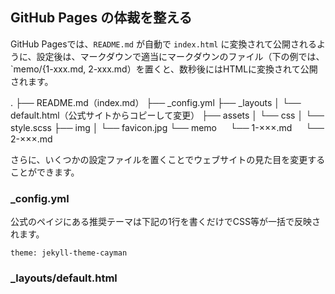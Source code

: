 ## GitHub Pages の体裁を整える

GitHub Pagesでは、`README.md` が自動で `index.html` に変換されて公開されるように、設定後は、マークダウンで適当にマークダウンのファイル（下の例では、`memo/{1-xxx.md, 2-xxx.md）を置くと、数秒後にはHTMLに変換されて公開されます。

.
├── README.md（index.md）
├── _config.yml
├── _layouts
│   └── default.html（公式サイトからコピーして変更）
├── assets
│   └── css
│       └── style.scss
├── img
│   └── favicon.jpg
└── memo
　   └── 1-×××.md
　   └── 2-×××.md

さらに、いくつかの設定ファイルを置くことでウェブサイトの見た目を変更することができます。


### _config.yml

公式のペイジにある推奨テーマは下記の1行を書くだけでCSS等が一括で反映されます。
```
theme: jekyll-theme-cayman
```



### _layouts/default.html



